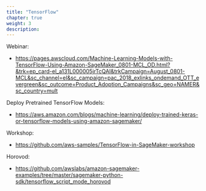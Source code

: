```yaml
---
title: "TensorFlow"
chapter: true
weight: 3
description: 
---
```


Webinar:
- https://pages.awscloud.com/Machine-Learning-Models-with-TensorFlow-Using-Amazon-SageMaker_0801-MCL_OD.html?&trk=ep_card-el_a131L000005jrTcQAI&trkCampaign=August_0801-MCL&sc_channel=el&sc_campaign=pac_2018_exlinks_ondemand_OTT_evergreen&sc_outcome=Product_Adoption_Campaigns&sc_geo=NAMER&sc_country=mult 

Deploy Pretrained TensorFlow Models:
- https://aws.amazon.com/blogs/machine-learning/deploy-trained-keras-or-tensorflow-models-using-amazon-sagemaker/ 

Workshop:
- https://github.com/aws-samples/TensorFlow-in-SageMaker-workshop 

Horovod:
- https://github.com/awslabs/amazon-sagemaker-examples/tree/master/sagemaker-python-sdk/tensorflow_script_mode_horovod 